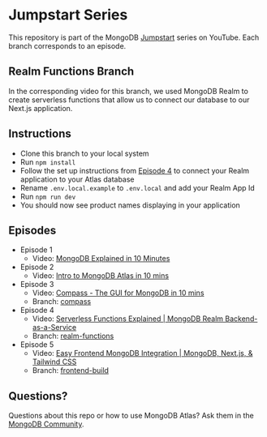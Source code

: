 # Jumpstart Series

This repository is part of the MongoDB [Jumpstart](https://www.youtube.com/playlist?list=PL4RCxklHWZ9v2lcat4oEVGQhZg6r4IQGV) series on YouTube. Each branch corresponds to an episode. 

## Realm Functions Branch

In the corresponding video for this branch, we used MongoDB Realm to create serverless functions that allow us to connect our database to our Next.js application. 

## Instructions

- Clone this branch to your local system
- Run `npm install`
- Follow the set up instructions from [Episode 4](https://youtu.be/Evp3xTzWCu4) to connect your Realm application to your Atlas database
- Rename `.env.local.example` to `.env.local` and add your Realm App Id
- Run `npm run dev`
- You should now see product names displaying in your application

## Episodes

- Episode 1
  - Video: [MongoDB Explained in 10 Minutes](https://youtu.be/RGfFpQF0NpE)
- Episode 2
  - Video: [Intro to MongoDB Atlas in 10 mins](https://youtu.be/xrc7dIO_tXk)
- Episode 3
  - Video: [Compass - The GUI for MongoDB in 10 mins](https://youtu.be/YBOiX8DwinE)
  - Branch: [compass](https://github.com/mongodb-developer/jumpstart-series/tree/compass)
- Episode 4
  - Video: [Serverless Functions Explained | MongoDB Realm Backend-as-a-Service](https://youtu.be/Evp3xTzWCu4)
  - Branch: [realm-functions](https://github.com/mongodb-developer/jumpstart-series/tree/realm-functions)
- Episode 5
  - Video: [Easy Frontend MongoDB Integration | MongoDB, Next.js, & Tailwind CSS](https://youtu.be/xIrtGeggw0E)
  - Branch: [frontend-build](https://github.com/mongodb-developer/jumpstart-series/tree/frontend-build)

## Questions?

Questions about this repo or how to use MongoDB Atlas?  Ask them in the [MongoDB Community](https://community.mongodb.com).